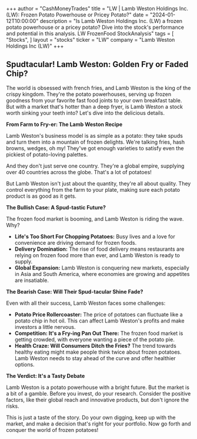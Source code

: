 +++
author = "CashMoneyTrades"
title = "LW |  Lamb Weston Holdings Inc. (LW): Frozen Potato Powerhouse or Pricey Potato?"
date = "2024-01-12T10:00:00"
description = "Is Lamb Weston Holdings Inc. (LW) a frozen potato powerhouse or a pricey potato? Dive into the stock's performance and potential in this analysis. LW FrozenFood StockAnalysis"
tags = [
"Stocks",
]
layout = "stocks"
ticker = "LW"
company = "Lamb Weston Holdings Inc (LW)"
+++
        


##  Spudtacular! Lamb Weston:  Golden Fry or Faded Chip? 

The world is obsessed with french fries, and  Lamb Weston is the king of the crispy kingdom.  They're the potato powerhouses, serving up frozen goodness from your favorite fast food joints to your own breakfast table. But with a market that's hotter than a deep fryer, is Lamb Weston a stock worth sinking your teeth into? Let's dive into the delicious details. 

**From Farm to Fry-er: The Lamb Weston Recipe**

Lamb Weston's business model is as simple as a potato: they take spuds and turn them into a mountain of frozen delights. We're talking fries, hash browns, wedges, oh my!  They've got enough varieties to satisfy even the pickiest of potato-loving palettes.

And they don't just serve one country. They're a global empire, supplying over 40 countries across the globe.  That's a lot of potatoes!  

But  Lamb Weston isn't just about the quantity, they're all about quality. They control everything from the farm to your plate, making sure each potato product is as good as it gets.  

**The Bullish Case:  A Spud-tastic Future?**

The frozen food market is booming, and Lamb Weston is riding the wave.  Why?  

* **Life's Too Short For Chopping Potatoes:**  Busy lives and a love for convenience are driving demand for frozen foods.
* **Delivery Domination:**  The rise of food delivery means restaurants are relying on frozen food more than ever, and Lamb Weston is ready to supply. 
* **Global Expansion:**  Lamb Weston is conquering new markets, especially in Asia and South America, where economies are growing and appetites are insatiable. 

**The Bearish Case:  Will Their Spud-tacular Shine Fade?**

Even with all their success, Lamb Weston faces some challenges:

* **Potato Price Rollercoaster:** The price of potatoes can fluctuate like a potato chip in hot oil.  This can affect Lamb Weston's profits and make investors a little nervous.
* **Competition:  It's a Fry-ing Pan Out There:** The frozen food market is getting crowded, with everyone wanting a piece of the potato pie.
* **Health Craze:  Will Consumers Ditch the Fries?**  The trend towards healthy eating might make people think twice about frozen potatoes.  Lamb Weston needs to stay ahead of the curve and offer healthier options. 

**The Verdict:  It's a Tasty Debate**

Lamb Weston is a potato powerhouse with a bright future.  But the market is a bit of a gamble.  Before you invest, do your research.  Consider the positive factors, like their global reach and innovative products, but don't ignore the risks.  

This is just a taste of the story.  Do your own digging, keep up with the market, and make a decision that's right for your portfolio.  Now go forth and conquer the world of frozen potatoes! 

        